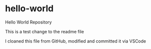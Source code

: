 # hello-world
Hello World Repository

This is a test change to the readme file

I cloaned this file from GitHub, modified and committed it via VSCode
